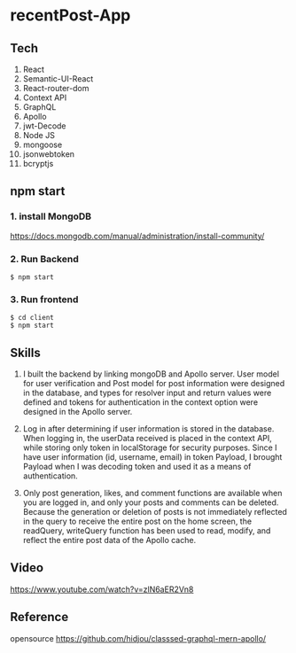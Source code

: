 # recentPost-App

## Tech

1. React</br>
2. Semantic-UI-React</br>
3. React-router-dom</br>
4. Context API</br>
5. GraphQL</br>
6. Apollo</br>
7. jwt-Decode</br>
8. Node JS</br>
9. mongoose</br>
10. jsonwebtoken</br>
11. bcryptjs</br>

## npm start

### 1. install MongoDB

https://docs.mongodb.com/manual/administration/install-community/

### 2. Run Backend

`$ npm start`

### 3. Run frontend

`$ cd client`</br>
`$ npm start`

## Skills

1. I built the backend by linking mongoDB and Apollo server. User model for user verification and Post model for post information were designed in the database, and types for resolver input and return values were defined and tokens for authentication in the context option were designed in the Apollo server.

2. Log in after determining if user information is stored in the database. When logging in, the userData received is placed in the context API, while storing only token in localStorage for security purposes. Since I have user information (id, username, email) in token Payload, I brought Payload when I was decoding token and used it as a means of authentication.

3. Only post generation, likes, and comment functions are available when you are logged in, and only your posts and comments can be deleted. Because the generation or deletion of posts is not immediately reflected in the query to receive the entire post on the home screen, the readQuery, writeQuery function has been used to read, modify, and reflect the entire post data of the Apollo cache.

## Video

https://www.youtube.com/watch?v=zlN6aER2Vn8

## Reference

opensource https://github.com/hidjou/classsed-graphql-mern-apollo/
